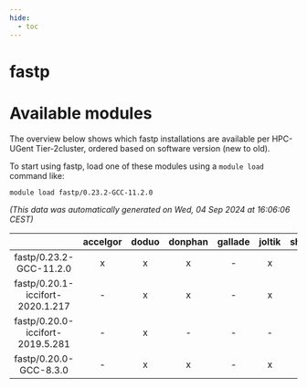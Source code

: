 ```yaml
---
hide:
  - toc
---
```


fastp
=====

# Available modules


The overview below shows which fastp installations are available per HPC-UGent Tier-2cluster, ordered based on software version (new to old).

To start using fastp, load one of these modules using a `module load` command like:

```shell
module load fastp/0.23.2-GCC-11.2.0
```

*(This data was automatically generated on Wed, 04 Sep 2024 at 16:06:06 CEST)*  

| |accelgor|doduo|donphan|gallade|joltik|shinx|skitty|
| :---: | :---: | :---: | :---: | :---: | :---: | :---: | :---: |
|fastp/0.23.2-GCC-11.2.0|x|x|x|-|x|-|x|
|fastp/0.20.1-iccifort-2020.1.217|-|x|x|-|x|-|-|
|fastp/0.20.0-iccifort-2019.5.281|-|x|-|-|-|-|-|
|fastp/0.20.0-GCC-8.3.0|-|x|x|-|x|-|x|

